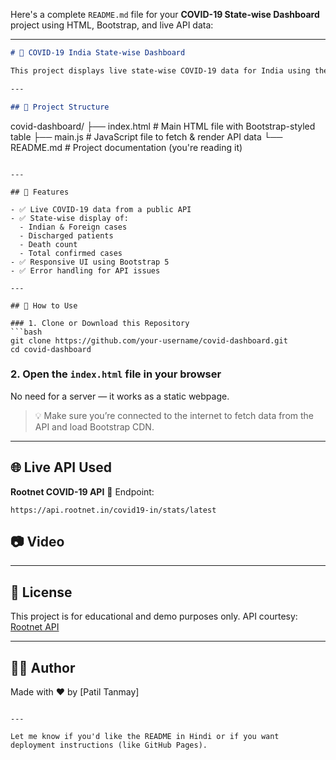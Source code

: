 Here's a complete `README.md` file for your **COVID-19 State-wise Dashboard** project using HTML, Bootstrap, and live API data:

---

```markdown
# 🦠 COVID-19 India State-wise Dashboard

This project displays live state-wise COVID-19 data for India using the [Rootnet API](https://api.rootnet.in/covid19-in/stats/latest). It fetches the latest stats and renders them in a responsive Bootstrap table.

---

## 📁 Project Structure

```

covid-dashboard/
├── index.html         # Main HTML file with Bootstrap-styled table
├── main.js            # JavaScript file to fetch & render API data
└── README.md          # Project documentation (you're reading it)

````

---

## 🚀 Features

- ✅ Live COVID-19 data from a public API
- ✅ State-wise display of:
  - Indian & Foreign cases
  - Discharged patients
  - Death count
  - Total confirmed cases
- ✅ Responsive UI using Bootstrap 5
- ✅ Error handling for API issues

---

## 🔧 How to Use

### 1. Clone or Download this Repository
```bash
git clone https://github.com/your-username/covid-dashboard.git
cd covid-dashboard
````

### 2. Open the `index.html` file in your browser

No need for a server — it works as a static webpage.

> 💡 Make sure you’re connected to the internet to fetch data from the API and load Bootstrap CDN.

---

## 🌐 Live API Used

**Rootnet COVID-19 API**
📡 Endpoint:

```
https://api.rootnet.in/covid19-in/stats/latest
```


## 📷 Video



---

## 📄 License

This project is for educational and demo purposes only.
API courtesy: [Rootnet API](https://api.rootnet.in/)

---

## 🙋‍♂️ Author

Made with ❤️ by \[Patil Tanmay]

```

---

Let me know if you'd like the README in Hindi or if you want deployment instructions (like GitHub Pages).
```
